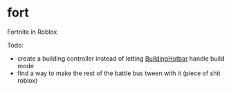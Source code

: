 # fort

Fortnite in Roblox

Todo:
  - create a building controller instead of letting [BuildingHotbar](https://github.com/R-unic/fortnite-rbx/tree/master/src/client/components/ui/main/building-hotbar.ts) handle build mode
  - find a way to make the rest of the battle bus tween with it (piece of shit roblox)